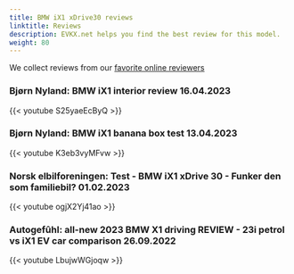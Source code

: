 ```yaml
---
title: BMW iX1 xDrive30 reviews
linktitle: Reviews
description: EVKX.net helps you find the best review for this model. 
weight: 80
---
```

We collect reviews from our [favorite online reviewers](/guides/evreviewers/)

### Bjørn Nyland: BMW iX1 interior review 16.04.2023

{{< youtube S25yaeEcByQ >}}

### Bjørn Nyland: BMW iX1 banana box test 13.04.2023

{{< youtube K3eb3vyMFvw >}}

### Norsk elbilforeningen: Test - BMW iX1 xDrive 30 - Funker den som familiebil? 01.02.2023

{{< youtube ogjX2Yj41ao >}}

### Autogefûhl: all-new 2023 BMW X1 driving REVIEW - 23i petrol vs iX1 EV car comparison 26.09.2022

{{< youtube LbujwWGjoqw >}}

